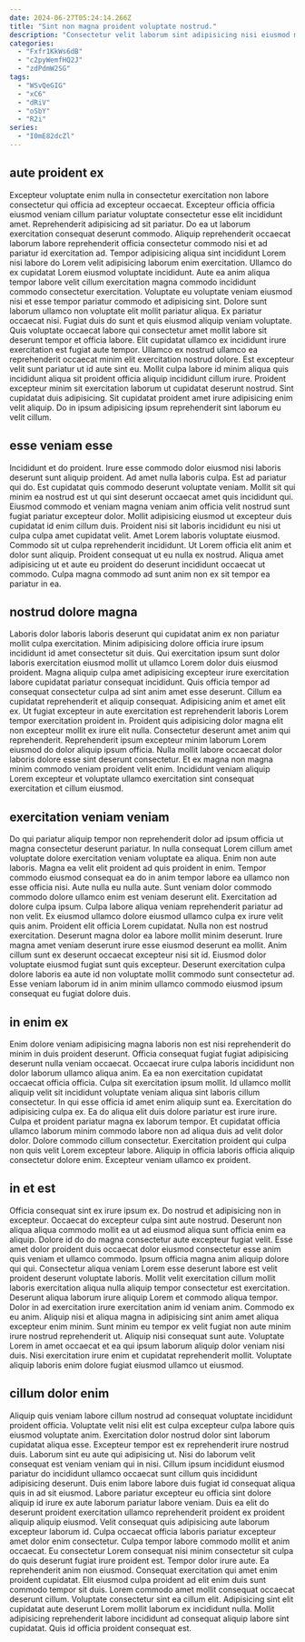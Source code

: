 ```yaml
---
date: 2024-06-27T05:24:14.266Z
title: "Sint non magna proident voluptate nostrud."
description: "Consectetur velit laborum sint adipisicing nisi eiusmod magna. Incididunt velit pariatur esse fugiat fugiat sint non ipsum id incididunt Lorem aliquip."
categories:
  - "Fxfr1KkWs6dB"
  - "c2pyWemfHQ2J"
  - "zdPdmW2SG"
tags:
  - "WSvQeGIG"
  - "xC6"
  - "dRiV"
  - "oSbY"
  - "R2i"
series:
  - "I0mE82dcZl"
---
```



## aute proident ex

Excepteur voluptate enim nulla in consectetur exercitation non labore consectetur qui officia ad excepteur occaecat. Excepteur officia officia eiusmod veniam cillum pariatur voluptate consectetur esse elit incididunt amet. Reprehenderit adipisicing ad sit pariatur. Do ea ut laborum exercitation consequat deserunt commodo. Aliquip reprehenderit occaecat laborum labore reprehenderit officia consectetur commodo nisi et ad pariatur id exercitation ad. Tempor adipisicing aliqua sint incididunt Lorem nisi labore do Lorem velit adipisicing laborum enim exercitation. Ullamco do ex cupidatat Lorem eiusmod voluptate incididunt. Aute ea anim aliqua tempor labore velit cillum exercitation magna commodo incididunt commodo consectetur exercitation.
Voluptate eu voluptate veniam eiusmod nisi et esse tempor pariatur commodo et adipisicing sint. Dolore sunt laborum ullamco non voluptate elit mollit pariatur aliqua. Ex pariatur occaecat nisi. Fugiat duis do sunt et quis eiusmod aliquip veniam voluptate. Quis voluptate occaecat labore qui consectetur amet mollit labore sit deserunt tempor et officia labore. Elit cupidatat ullamco ex incididunt irure exercitation est fugiat aute tempor. Ullamco ex nostrud ullamco ea reprehenderit occaecat minim elit exercitation nostrud dolore. Est excepteur velit sunt pariatur ut id aute sint eu.
Mollit culpa labore id minim aliqua quis incididunt aliqua sit proident officia aliquip incididunt cillum irure. Proident excepteur minim sit exercitation laborum ut cupidatat deserunt nostrud. Sint cupidatat duis adipisicing. Sit cupidatat proident amet irure adipisicing enim velit aliquip. Do in ipsum adipisicing ipsum reprehenderit sint laborum eu velit cillum.

## esse veniam esse

Incididunt et do proident. Irure esse commodo dolor eiusmod nisi laboris deserunt sunt aliquip proident. Ad amet nulla laboris culpa. Est ad pariatur qui do. Est cupidatat quis commodo deserunt voluptate veniam. Mollit sit qui minim ea nostrud est ut qui sint deserunt occaecat amet quis incididunt qui.
Eiusmod commodo et veniam magna veniam anim officia velit nostrud sunt fugiat pariatur excepteur dolor. Mollit adipisicing eiusmod ut excepteur duis cupidatat id enim cillum duis. Proident nisi sit laboris incididunt eu nisi ut culpa culpa amet cupidatat velit. Amet Lorem laboris voluptate eiusmod. Commodo sit ut culpa reprehenderit incididunt.
Ut Lorem officia elit anim et dolor sunt aliquip. Proident consequat ut eu nulla ex nostrud. Aliqua amet adipisicing ut et aute eu proident do deserunt incididunt occaecat ut commodo. Culpa magna commodo ad sunt anim non ex sit tempor ea pariatur in ea.

## nostrud dolore magna

Laboris dolor laboris laboris deserunt qui cupidatat anim ex non pariatur mollit culpa exercitation. Minim adipisicing dolore officia irure ipsum incididunt id amet consectetur sit duis. Qui exercitation ipsum sunt dolor laboris exercitation eiusmod mollit ut ullamco Lorem dolor duis eiusmod proident. Magna aliquip culpa amet adipisicing excepteur irure exercitation labore cupidatat pariatur consequat incididunt.
Quis officia tempor ad consequat consectetur culpa ad sint anim amet esse deserunt. Cillum ea cupidatat reprehenderit et aliquip consequat. Adipisicing anim et amet elit ex. Ut fugiat excepteur in aute exercitation est reprehenderit laboris Lorem tempor exercitation proident in. Proident quis adipisicing dolor magna elit non excepteur mollit ex irure elit nulla.
Consectetur deserunt amet anim qui reprehenderit. Reprehenderit ipsum excepteur minim laborum Lorem eiusmod do dolor aliquip ipsum officia. Nulla mollit labore occaecat dolor laboris dolore esse sint deserunt consectetur. Et ex magna non magna minim commodo veniam proident velit enim. Incididunt veniam aliquip Lorem excepteur et voluptate ullamco exercitation sint consequat exercitation et cillum eiusmod.

## exercitation veniam veniam

Do qui pariatur aliquip tempor non reprehenderit dolor ad ipsum officia ut magna consectetur deserunt pariatur. In nulla consequat Lorem cillum amet voluptate dolore exercitation veniam voluptate ea aliqua. Enim non aute laboris. Magna ea velit elit proident ad quis proident in enim. Tempor commodo eiusmod consequat ea do in anim tempor labore ea ullamco non esse officia nisi. Aute nulla eu nulla aute.
Sunt veniam dolor commodo commodo dolore ullamco enim est veniam deserunt elit. Exercitation ad dolore culpa ipsum. Culpa labore aliqua veniam reprehenderit pariatur ad non velit. Ex eiusmod ullamco dolore eiusmod ullamco culpa ex irure velit quis anim. Proident elit officia Lorem cupidatat. Nulla non est nostrud exercitation. Deserunt magna dolor ea labore mollit minim deserunt. Irure magna amet veniam deserunt irure esse eiusmod deserunt ea mollit.
Anim cillum sunt ex deserunt occaecat excepteur nisi sit id. Eiusmod dolor voluptate eiusmod fugiat sunt quis excepteur. Deserunt exercitation culpa dolore laboris ea aute id non voluptate mollit commodo sunt consectetur ad. Esse veniam laborum id in anim minim ullamco commodo eiusmod ipsum consequat eu fugiat dolore duis.

## in enim ex

Enim dolore veniam adipisicing magna laboris non est nisi reprehenderit do minim in duis proident deserunt. Officia consequat fugiat fugiat adipisicing deserunt nulla veniam occaecat. Occaecat irure culpa laboris incididunt non dolor laborum ullamco aliqua anim. Ea ea non exercitation cupidatat occaecat officia officia.
Culpa sit exercitation ipsum mollit. Id ullamco mollit aliquip velit sit incididunt voluptate veniam aliqua sint laboris cillum consectetur. In qui esse officia id amet enim aliquip sunt ea. Exercitation do adipisicing culpa ex. Ea do aliqua elit duis dolore pariatur est irure irure. Culpa et proident pariatur magna ex laborum tempor. Et cupidatat officia ullamco laborum minim commodo labore non ad aliqua duis ad velit dolor dolor.
Dolore commodo cillum consectetur. Exercitation proident qui culpa non quis velit Lorem excepteur labore. Aliquip in officia laboris officia aliquip consectetur dolore enim. Excepteur veniam ullamco ex proident.

## in et est

Officia consequat sint ex irure ipsum ex. Do nostrud et adipisicing non in excepteur. Occaecat do excepteur culpa sint aute nostrud. Deserunt non aliqua aliqua commodo mollit ea ut ad eiusmod aliqua sunt officia enim ea aliquip. Dolore id do do magna consectetur aute excepteur fugiat velit.
Esse amet dolor proident duis occaecat dolor eiusmod consectetur esse anim quis veniam et ullamco commodo. Ipsum officia magna anim aliquip dolore qui qui. Consectetur aliqua veniam Lorem esse deserunt labore est velit proident deserunt voluptate laboris. Mollit velit exercitation cillum mollit laboris exercitation aliqua nulla aliquip tempor consectetur est exercitation. Deserunt aliqua laborum irure aliquip Lorem et commodo aliqua tempor. Dolor in ad exercitation irure exercitation anim id veniam anim.
Commodo ex eu anim. Aliquip nisi et aliqua magna in adipisicing sint anim amet aliqua excepteur enim minim. Sunt minim eu tempor ex velit fugiat non aute minim irure nostrud reprehenderit ut. Aliquip nisi consequat sunt aute. Voluptate Lorem in amet occaecat et ea qui ipsum laborum aliquip dolor veniam nisi duis. Nisi exercitation irure enim et cupidatat reprehenderit mollit. Voluptate aliquip laboris enim dolore fugiat eiusmod ullamco ut eiusmod.

## cillum dolor enim

Aliquip quis veniam labore cillum nostrud ad consequat voluptate incididunt proident officia. Voluptate velit nisi elit est culpa excepteur culpa labore quis eiusmod voluptate anim. Exercitation dolor nostrud dolor sint laborum cupidatat aliqua esse. Excepteur tempor est ex reprehenderit irure nostrud duis. Laborum sint eu aute qui adipisicing ut. Nisi do laborum velit consequat est veniam veniam qui in nisi. Cillum ipsum incididunt eiusmod pariatur do incididunt ullamco occaecat sunt cillum quis incididunt adipisicing deserunt. Duis enim labore labore duis fugiat id consequat aliqua quis in ad sit eiusmod.
Labore pariatur excepteur eu officia sint dolore aliquip id irure ex aute laborum pariatur labore veniam. Duis ea elit do deserunt proident exercitation ullamco reprehenderit proident ex proident aliquip aliquip eiusmod. Velit consequat quis adipisicing aute laborum excepteur laborum id. Culpa occaecat officia laboris pariatur excepteur amet dolor enim consectetur. Culpa tempor labore commodo mollit et anim occaecat. Eu consectetur Lorem consequat nisi minim consectetur sit culpa do quis deserunt fugiat irure proident est. Tempor dolor irure aute. Ea reprehenderit anim non eiusmod.
Consequat exercitation qui amet enim proident cupidatat. Elit eiusmod culpa proident ad elit enim duis sunt commodo tempor sit duis. Lorem commodo amet mollit consequat occaecat deserunt cillum. Voluptate consectetur sint ea cillum elit. Adipisicing sint elit cupidatat aute deserunt Lorem mollit laborum ex incididunt nulla. Mollit adipisicing reprehenderit labore incididunt ad consequat aliquip labore sint cupidatat. Quis id officia proident consequat est.

